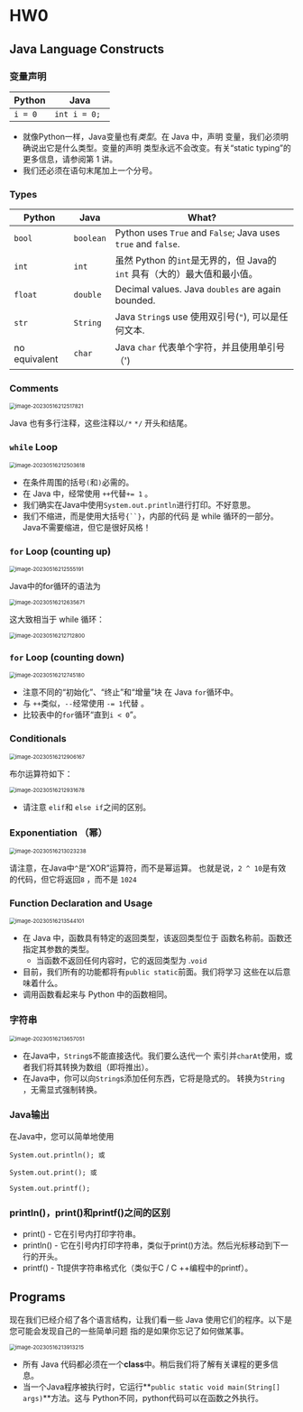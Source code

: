 # HW0

## Java Language Constructs

### 变量声明

| Python   | Java          |
| -------- | ------------- |
| `i = 0 ` | `int i = 0; ` |

- 就像Python一样，Java变量也有*类型*。在 Java 中，声明 变量，我们必须明确说出它是什么类型。变量的声明 类型永远不会改变。有关“static typing”的更多信息，请参阅第 1 讲。
- 我们还必须在语句末尾加上一个分号。

### Types 

| Python        | Java      | What?                                                        |
| ------------- | --------- | ------------------------------------------------------------ |
| `bool`        | `boolean` | Python uses `True` and `False`; Java uses `true` and `false`. |
| `int`         | `int`     | 虽然 Python 的`int`是无界的，但 Java的`int` 具有（大的）最大值和最小值。 |
| `float`       | `double`  | Decimal values. Java `doubles` are again bounded.            |
| `str`         | `String`  | Java `String`s use 使用双引号(`"`), 可以是任何文本.          |
| no equivalent | `char`    | Java `char` 代表单个字符，并且使用单引号（')                 |

### Comments 

<img src="C:/Users/32494/AppData/Roaming/Typora/typora-user-images/image-20230516212517821.png" alt="image-20230516212517821" style="zoom:67%;" />

Java 也有多行注释，这些注释以`/*` `*/` 开头和结尾。

### `while` Loop 

<img src="C:/Users/32494/AppData/Roaming/Typora/typora-user-images/image-20230516212503618.png" alt="image-20230516212503618" style="zoom: 67%;" />

- 在条件周围的括号`(`和`)`必需的。
- 在 Java 中，经常使用 `++`代替`+= 1` 。
- 我们确实在Java中使用`System.out.println`进行打印。不好意思。
- 我们不缩进，而是使用大括号`{``}`，内部的代码 是 while 循环的一部分。Java不需要缩进，但它是很好风格！

### `for` Loop (counting up) 

<img src="C:/Users/32494/AppData/Roaming/Typora/typora-user-images/image-20230516212555191.png" alt="image-20230516212555191" style="zoom:67%;" />

Java中的for循环的语法为

<img src="C:/Users/32494/AppData/Roaming/Typora/typora-user-images/image-20230516212635671.png" alt="image-20230516212635671" style="zoom:67%;" />

这大致相当于 while 循环：

<img src="C:/Users/32494/AppData/Roaming/Typora/typora-user-images/image-20230516212712800.png" alt="image-20230516212712800" style="zoom:67%;" />

### `for` Loop (counting down) 

<img src="C:/Users/32494/AppData/Roaming/Typora/typora-user-images/image-20230516212745180.png" alt="image-20230516212745180" style="zoom:67%;" />

- 注意不同的“初始化”、“终止”和“增量”块 在 Java  `for`循环中。
- 与 `++`类似，`--`经常使用 `-= 1`代替 。
- 比较表中的`for`循环“直到`i < 0`”。

### Conditionals 

<img src="C:/Users/32494/AppData/Roaming/Typora/typora-user-images/image-20230516212906167.png" alt="image-20230516212906167" style="zoom:67%;" />

布尔运算符如下：

<img src="C:/Users/32494/AppData/Roaming/Typora/typora-user-images/image-20230516212931678.png" alt="image-20230516212931678" style="zoom:67%;" />

- 请注意 `elif`和 `else if`之间的区别。

### Exponentiation （幂）

<img src="C:/Users/32494/AppData/Roaming/Typora/typora-user-images/image-20230516213023238.png" alt="image-20230516213023238" style="zoom:67%;" />

请注意，在Java中`^`是“XOR”运算符，而不是幂运算。 也就是说，`2 ^ 10`是有效的代码，但它将返回`8` ，而不是 `1024`

### Function Declaration and Usage 

<img src="C:/Users/32494/AppData/Roaming/Typora/typora-user-images/image-20230516213544101.png" alt="image-20230516213544101" style="zoom:67%;" />

- 在 Java 中，函数具有特定的返回类型，该返回类型位于 函数名称前。函数还指定其参数的类型。
  - 当函数不返回任何内容时，它的返回类型为 .`void`
- 目前，我们所有的功能都将有`public static`前面。我们将学习 这些在以后意味着什么。
- 调用函数看起来与 Python 中的函数相同。

### 字符串

<img src="C:/Users/32494/AppData/Roaming/Typora/typora-user-images/image-20230516213657051.png" alt="image-20230516213657051" style="zoom:67%;" />

- 在Java中，`String`s不能直接迭代。我们要么迭代一个 索引并`charAt`使用，或者我们将其转换为数组（即将推出）。
- 在Java中，你可以向`String`s添加任何东西，它将是隐式的。 转换为`String` ，无需显式强制转换。

### Java输出

在Java中，您可以简单地使用

```
System.out.println(); 或

System.out.print(); 或

System.out.printf();
```

### println()，print()和printf()之间的区别

- print() - 它在引号内打印字符串。
- println() - 它在引号内打印字符串，类似于print()方法。然后光标移动到下一行的开头。
- printf() - Tt提供字符串格式化（类似于C / C ++编程中的printf）。

## Programs

现在我们已经介绍了各个语言结构，让我们看一些 Java 使用它们的程序。以下是您可能会发现自己的一些简单问题 指的是如果你忘记了如何做某事。

<img src="C:/Users/32494/AppData/Roaming/Typora/typora-user-images/image-20230516213913215.png" alt="image-20230516213913215" style="zoom:67%;" />

- 所有 Java 代码都必须在一个**class**中。稍后我们将了解有关课程的更多信息。
- 当一个Java程序被执行时，它运行**`public static void main(String[] args)`**方法。这与 Python不同，python代码可以在函数之外执行。